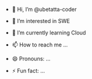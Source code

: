 - 👋 Hi, I’m @ubetatta-coder
- 👀 I’m interested in SWE 
- 🌱 I’m currently learning Cloud 

- 📫 How to reach me ...
- 😄 Pronouns: ...
- ⚡ Fun fact: ...

<!---
ubetatta-coder/ubetatta-coder is a ✨ special ✨ repository because its `README.md` (this file) appears on your GitHub profile.
You can click the Preview link to take a look at your changes.
--->
